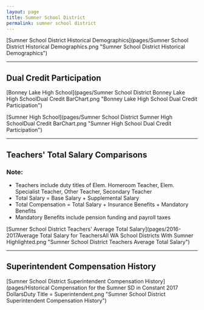 ```yaml
---
layout: page
title: Sumner School District
permalink: sumner school district
---
```



[Sumner School District Historical Demographics](pages/Sumner School District Historical Demographics.png "Sumner School District Historical Demographics")

___

## Dual Credit Participation

[Bonney Lake High School](pages/Sumner School District Bonney Lake High SchoolDual Credit BarChart.png "Bonney Lake High School Dual Credit Participation")

[Sumner High School](pages/Sumner School District Sumner High SchoolDual Credit BarChart.png "Sumner High School Dual Credit Participation")


___

## Teachers' Total Salary Comparisons
### Note:
- Teachers include duty titles of Elem. Homeroom Teacher, Elem. Specialist Teacher, Other Teacher, Secondary Teacher
- Total Salary = Base Salary + Supplemental Salary
- Total Compensation = Total Salary + Insurance Benefits + Mandatory Benefits
- Mandatory Benefits include pension funding and payroll taxes

[Sumner School District Teachers' Average Total Salary](pages/2016-2017Average Total Salary for TeachersAll WA School Districts With Sumner Highlighted.png "Sumner School District Teachers Average Total Salary")


___

## Superintendent Compensation History

[Sumner School District Superintendent Compensation History](pages/Historical Compensation for the Sumner SD in Constant 2017 DollarsDuty Title = Superintendent.png "Sumner School District Superintendent Compensation History")

